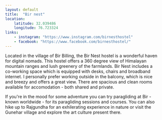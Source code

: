 ```yaml
--- 
layout: default
title:  "Bir nest"
location: 
    latitude: 32.039486
    longitude: 76.723324
links:
    - instagram: "https://www.instagram.com/birnesthostel"
    - facebook: "https://www.facebook.com/birnesthostel/"
---
```



Located in the village of Bir Billing, the Bir Nest hostel is a wonderful haven for digital nomads. This hostel offers a 360 degree view of Himalayan mountain ranges and lush greenery of the farmlands. Bir Nest includes a co-working space which is equipped with desks, chairs and broadband internet. I personally prefer working outside in the balcony, which is nice and breezy and offers a great view. There are spacious and clean rooms available for accomodation - both shared and private.

If you're in the mood for some adventure you can try paragliding at Bir - known worldwide - for its paragliding sessions and courses. You can also hike up to Rajgundha for an exhilerating experience in nature or visit the Gunehar village and explore the art culture present there.